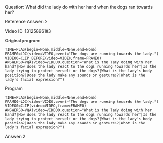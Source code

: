 Question: What did the lady do with her hand when the dogs ran towards her?

Reference Answer: 2

Video ID: 13125896183

Original program:

```
TIME=FLAG(begin=None,middle=None,end=None)
FRAME0=LOC(video=VIDEO,event="The dogs are running towards the lady.")
VIDEO0=CLIP_BEFORE(video=VIDEO,frame=FRAME0)
ANSWERS0=VQA(video=VIDEO0,question="What is the lady doing with her hand?|How does the lady react to the dogs running towards her?|Is the lady trying to protect herself or the dogs?|What is the lady's body position?|Does the lady make any sounds or gestures?|What is the lady's facial expression?")
```

Program:

```
TIME=FLAG(begin=None,middle=None,end=None)
FRAME0=LOC(video=VIDEO,event="The dogs are running towards the lady.")
VIDEO0=CLIP(video=VIDEO,frame=FRAME0)
ANSWERS0=VQA(video=VIDEO0,question="What is the lady doing with her hand?|How does the lady react to the dogs running towards her?|Is the lady trying to protect herself or the dogs?|What is the lady's body position?|Does the lady make any sounds or gestures?|What is the lady's facial expression?")
```

Answer: 2

